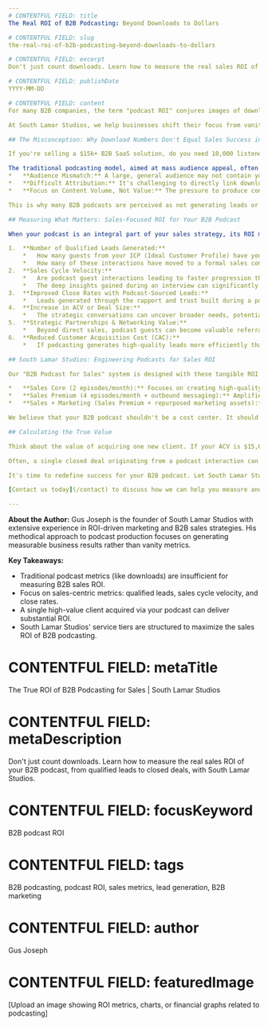 ```yaml
---
# CONTENTFUL FIELD: title
The Real ROI of B2B Podcasting: Beyond Downloads to Dollars

# CONTENTFUL FIELD: slug
the-real-roi-of-b2b-podcasting-beyond-downloads-to-dollars

# CONTENTFUL FIELD: excerpt
Don't just count downloads. Learn how to measure the real sales ROI of your B2B podcast, from qualified leads to closed deals, with South Lamar Studios.

# CONTENTFUL FIELD: publishDate
YYYY-MM-DD

# CONTENTFUL FIELD: content
For many B2B companies, the term "podcast ROI" conjures images of download charts and listener statistics. But if your primary goal is sales – especially in high ACV (Average Contract Value) environments – these traditional metrics barely scratch the surface. The real **ROI of B2B podcasting**, when approached as a sales tool, is measured in [qualified leads](/blog/unlock-your-sales-funnel-generating-leads-b2b-podcast), shortened sales cycles, and ultimately, new revenue.

At South Lamar Studios, we help businesses shift their focus from vanity metrics to value metrics. It's time to look beyond the downloads and see the dollars.

## The Misconception: Why Download Numbers Don't Equal Sales Success in B2B

If you're selling a $15k+ B2B SaaS solution, do you need 10,000 listeners to make your podcast worthwhile? Or do you need a handful of highly targeted conversations with decision-makers from your ideal client companies? ([SaaStr notes that deals < $25,000 in ACV should close on average within 90 days, while deals > $100,000 in ACV can take 3-9 months.](https://www.saastr.com/dear-saastr-whats-a-good-benchmark-for-b2b-sales-cycles/))

The traditional podcasting model, aimed at mass audience appeal, often leads to frustration for B2B marketers because:
*   **Audience Mismatch:** A large, general audience may not contain your specific B2B ICP.
*   **Difficult Attribution:** It's challenging to directly link download spikes to sales conversions.
*   **Focus on Content Volume, Not Value:** The pressure to produce content for a large audience can dilute the strategic focus needed for sales.

This is why many B2B podcasts are perceived as not generating leads or failing to justify their investment. They are being measured against the wrong yardstick.

## Measuring What Matters: Sales-Focused ROI for Your B2B Podcast

When your podcast is an integral part of your sales strategy, its ROI metrics change dramatically. Consider these indicators:

1.  **Number of Qualified Leads Generated:**
    *   How many guests from your ICP (Ideal Customer Profile) have you interviewed?
    *   How many of these interactions have moved to a formal sales conversation?
2.  **Sales Cycle Velocity:**
    *   Are podcast guest interactions leading to faster progression through your sales pipeline compared to cold outreach? (The median value of B2B sales cycle length is [2.1 months, according to Databox](https://databox.com/b2b-sales-cycle-length).)
    *   The deep insights gained during an interview can significantly shorten the discovery and qualification phases.
3.  **Improved Close Rates with Podcast-Sourced Leads:**
    *   Leads generated through the rapport and trust built during a podcast interview are often warmer and more receptive.
4.  **Increase in ACV or Deal Size:**
    *   The strategic conversations can uncover broader needs, potentially leading to larger initial deals.
5.  **Strategic Partnerships & Networking Value:**
    *   Beyond direct sales, podcast guests can become valuable referral partners or strategic allies.
6.  **Reduced Customer Acquisition Cost (CAC):**
    *   If podcasting generates high-quality leads more efficiently than other channels (e.g., paid ads for cold traffic), it can lower your overall CAC.

## South Lamar Studios: Engineering Podcasts for Sales ROI

Our "B2B Podcast for Sales" system is designed with these tangible ROI metrics in mind. We don't just help you make a podcast; we help you make sales.

*   **Sales Core (2 episodes/month):** Focuses on creating high-quality interview content with your ideal prospects, laying the groundwork for sales conversations.
*   **Sales Premium (4 episodes/month + outbound messaging):** Amplifies the ROI by adding proactive outbound messaging, leveraging the podcast interaction to actively pursue sales opportunities.
*   **Sales + Marketing (Sales Premium + repurposed marketing assets):** Maximizes the value of each interview by turning it into blog posts, LinkedIn content, and other marketing assets, further enhancing lead generation and brand authority, which indirectly supports sales.

We believe that your B2B podcast shouldn't be a cost center. It should be a revenue-generating asset. This is achieved by focusing on the quality of interactions and their direct impact on your sales pipeline, rather than solely on the quantity of listeners.

## Calculating the True Value

Think about the value of acquiring one new client. If your ACV is $15,000, $50,000, or more, how many successful podcast guest engagements would it take to see a significant return on your podcasting investment?

Often, a single closed deal originating from a podcast interaction can provide a massive ROI, making the investment in a [strategically focused podcast](/blog/stop-wasting-your-mic-how-to-turn-your-b2b-podcast-into-a-powerful-sales-tool) highly lucrative.

It's time to redefine success for your B2B podcast. Let South Lamar Studios help you look beyond downloads and start counting the dollars.

[Contact us today](/contact) to discuss how we can help you measure and maximize the true ROI of your B2B podcast.

---
```

**About the Author:** Gus Joseph is the founder of South Lamar Studios with extensive experience in ROI-driven marketing and B2B sales strategies. His methodical approach to podcast production focuses on generating measurable business results rather than vanity metrics.

**Key Takeaways:**
*   Traditional podcast metrics (like downloads) are insufficient for measuring B2B sales ROI.
*   Focus on sales-centric metrics: qualified leads, sales cycle velocity, and close rates.
*   A single high-value client acquired via your podcast can deliver substantial ROI.
*   South Lamar Studios' service tiers are structured to maximize the sales ROI of B2B podcasting.

# CONTENTFUL FIELD: metaTitle
The True ROI of B2B Podcasting for Sales | South Lamar Studios

# CONTENTFUL FIELD: metaDescription
Don't just count downloads. Learn how to measure the real sales ROI of your B2B podcast, from qualified leads to closed deals, with South Lamar Studios.

# CONTENTFUL FIELD: focusKeyword
B2B podcast ROI

# CONTENTFUL FIELD: tags
B2B podcasting, podcast ROI, sales metrics, lead generation, B2B marketing

# CONTENTFUL FIELD: author
Gus Joseph

# CONTENTFUL FIELD: featuredImage
[Upload an image showing ROI metrics, charts, or financial graphs related to podcasting] 
